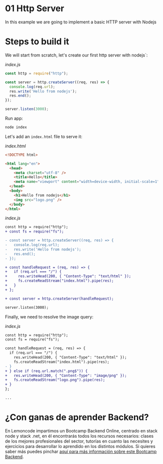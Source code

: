 # 01 Http Server

In this example we are going to implement a basic HTTP server with Nodejs

# Steps to build it

We will start from scratch, let's create our first http server with nodejs`:

_index.js_

```javascript
const http = require("http");

const server = http.createServer((req, res) => {
  console.log(req.url);
  res.write('Hello from nodejs');
  res.end();
});

server.listen(3000);
```

Run app:

```bash
node index

```

Let's add an `index.html` file to serve it:

_index.html_

```html
<!DOCTYPE html>

<html lang="en">
  <head>
    <meta charset="utf-8" />
    <title>Hello</title>
    <meta name="viewport" content="width=device-width, initial-scale=1" />
  </head>
  <body>
    <h1>Hello from nodejs</h1>
    <img src="logo.png" />
  </body>
</html>

```

_index.js_

```diff
const http = require("http");
+ const fs = require("fs");

- const server = http.createServer((req, res) => {
-   console.log(req.url);
-   res.write('Hello from nodejs');
-   res.end();
- });

+ const handleRequest = (req, res) => {
+   if (req.url === "/") {
+     res.writeHead(200, { "Content-Type": "text/html" });
+     fs.createReadStream("index.html").pipe(res);
+   }
+ };

+ const server = http.createServer(handleRequest);

server.listen(3000);
```

Finally, we need to resolve the image query:

_index.js_

```diff
const http = require("http");
const fs = require("fs");

const handleRequest = (req, res) => {
  if (req.url === "/") {
    res.writeHead(200, { "Content-Type": "text/html" });
    fs.createReadStream("index.html").pipe(res);
- }
+ } else if (req.url.match(".png$")) {
+   res.writeHead(200, { "Content-Type": "image/png" });
+   fs.createReadStream("logo.png").pipe(res);
+ }
};

...

```

# ¿Con ganas de aprender Backend?

En Lemoncode impartimos un Bootcamp Backend Online, centrado en stack node y stack .net, en él encontrarás todos los recursos necesarios: clases de los mejores profesionales del sector, tutorías en cuanto las necesites y ejercicios para desarrollar lo aprendido en los distintos módulos. Si quieres saber más puedes pinchar [aquí para más información sobre este Bootcamp Backend](https://lemoncode.net/bootcamp-backend#bootcamp-backend/banner).
